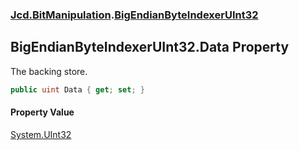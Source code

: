 ### [Jcd.BitManipulation](Jcd.BitManipulation.md 'Jcd.BitManipulation').[BigEndianByteIndexerUInt32](Jcd.BitManipulation.BigEndianByteIndexerUInt32.md 'Jcd.BitManipulation.BigEndianByteIndexerUInt32')

## BigEndianByteIndexerUInt32.Data Property

The backing store.

```csharp
public uint Data { get; set; }
```

#### Property Value
[System.UInt32](https://docs.microsoft.com/en-us/dotnet/api/System.UInt32 'System.UInt32')